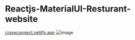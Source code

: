 # Reactjs-MaterialUI-Resturant-website
  [craveconnect.netlify.app](https://craveconnect.netlify.app/)
  ![image](https://github.com/shubharajgs7/reactwebsite/assets/134129470/648ad773-db77-44a7-8be4-1916d3eb2ba1)



